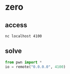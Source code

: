 # zero

## access

```
nc localhost 4100
```

## solve

```python
from pwn import *
io = remote("0.0.0.0", 4100)
```
